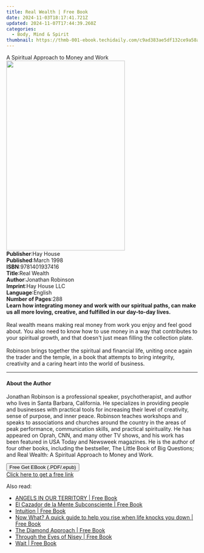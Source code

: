 ```yaml
---
title: Real Wealth | Free Book
date: 2024-11-03T18:17:41.721Z
updated: 2024-11-07T17:44:39.260Z
categories:
  - Body, Mind & Spirit
thumbnail: https://thmb-001-ebook.techidaily.com/c9ad383ae5df132ce9a58a6d7520e81418e9c8cf6b8ad1ef9413379bb1b70603.jpg
---
```

<main id="book-container">
  <div class="flex flex-col">
    <div class="book-brief flex-1 py-6 px-4 sm:p-6 md:py-10 md:px-8">
      <!-- brief-->
      <div class="book-brief-main">A Spiritual Approach to Money and Work</div>
    </div>
    <div
      class="book-meta-info flex-1 grid gap-4 col-start-1 col-end-3 row-start-1 sm:mb-6 sm:grid-cols-4 lg:gap-6 lg:col-start-2 lg:row-end-6 lg:row-span-6 lg:mb-0"
    >
      <div
        class="book-meta-info-left place-content-center mt-4 p-4 text-sm leading-6 col-start-2 col-span-2 dark:text-slate-400"
      >
        <img
          class="w-full h-500 object-cover rounded-lg sm:h-255 sm:col-span-2 lg:col-span-full"
          src="https://img-001-ebook.techidaily.com/09a242227943e50a74acd3ae4fb41e392190ef9033a34c9a07a26969be82658a.jpg"
          alt=""
          width="312"
          height="500"
        />
      </div>
      <div
        class="book-meta-info-right mt-2 col-start-1 row-start-2 col-span-3 self-center"
      >
        <!-- meta data  -->
        <div class="flex flex-col px-4 md:px-8">
          <div class="flex-1">
            <strong>Publisher</strong>:<span class="px-2">Hay House</span>
          </div>
          <div class="flex-1">
            <strong>Published</strong>:<span class="px-2">March 1998</span>
          </div>
          <div class="flex-1">
            <strong>ISBN</strong>:<span class="px-2">9781401937416</span>
          </div>
          <div class="flex-1">
            <strong>Title</strong>:<span class="px-2">Real Wealth</span>
          </div>
          <div class="flex-1">
            <strong>Author</strong>:<span class="px-2">Jonathan Robinson</span>
          </div>
          <div class="flex-1">
            <strong>Imprint</strong>:<span class="px-2">Hay House LLC</span>
          </div>
          <div class="flex-1">
            <strong>Language</strong>:<span class="px-2">English</span>
          </div>
          <div class="flex-1">
            <strong>Number of Pages</strong>:<span class="px-2">288</span>
          </div>
        </div>
      </div>
    </div>
    <div class="book-description flex-1 py-6 px-4 sm:p-6 md:py-10 md:px-8">
      <div class="book-description-main">
        <div accordion-content="" id="description">
          <b
            >Learn how integrating money and work with our spiritual paths, can
            make us all more loving, creative, and fulfilled in our day-to-day
            lives.</b
          ><br /><br />Real wealth means making real money from work you enjoy
          and feel good about. You also need to know how to use money in a way
          that contributes to your spiritual growth, and that doesn't just mean
          filling the collection plate. <br /><br />Robinson brings together the
          spiritual and financial life, uniting once again the trader and the
          temple, in a book that attempts to bring integrity, creativity and a
          caring heart into the world of business.
        </div>
      </div>
    </div>
    <div class="book-excerpts flex-1 py-6 px-4 sm:p-6 md:py-10 md:px-8">
      <!-- excerpts-->
      <div class="book-excerpts-main">
        <hr />
        <h4 class="placeholder placeholder-heading">
          <span>About the Author</span>
        </h4>
        <p>
          Jonathan Robinson is a professional speaker, psychotherapist, and
          author who lives in Santa Barbara, California. He specializes in
          providing people and businesses with practical tools for increasing
          their level of creativity, sense of purpose, and inner peace. Robinson
          teaches workshops and speaks to associations and churches around the
          country in the areas of peak performance, communication skills, and
          practical spirituality. He has appeared on Oprah, CNN, and many other
          TV shows, and his work has been featured in USA Today and Newsweek
          magazines. He is the author of four other books, including the
          bestseller, The Little Book of Big Questions; and Real Wealth: A
          Spiritual Approach to Money and Work.
        </p>
      </div>
    </div>
    <div
      class="book-about-author flex-1 py-6 px-4 sm:p-6 md:py-10 md:px-8"
    ></div>
    <div class="book-free-get flex-1 py-6 px-4 sm:p-6 md:py-10 md:px-8">
      <button
        id="btn-free-get"
        class="bg-blue-500 hover:bg-blue-700 text-white font-bold py-2 px-4 rounded"
      >
        Free Get EBook (.PDF/.epub)
      </button>
      <div id="countdown-display" class="px-2 text-lg mt-2"></div>
      <a
        id="free-link"
        class="hidden bg-blue-500 hover:bg-blue-700 text-white font-bold py-2 px-4 rounded"
        href="https://www.ebooks.com/en-us/book/96316943/real-wealth/jonathan-robinson/"
        target="_blank"
        >Click here to get a free link</a
      >
    </div>
    <script>
      let countdownTime = 0;
      let countdownInterval = null;
      document
        .getElementById('btn-free-get')
        .addEventListener('click', startCountdown);
      function startCountdown() {
        countdownTime = new Date().getTime() + 60000 * 3;
        countdownInterval = setInterval(updateCountdown, 1000);
        document.getElementById('btn-free-get').disabled = true;
        document
          .getElementById('btn-free-get')
          .classList.add('bg-gray-500', 'cursor-not-allowed');
      }
      function updateCountdown() {
        let currentTime = new Date().getTime();
        let timeLeft = countdownTime - currentTime;
        let secondsLeft = Math.floor(timeLeft / 1000);
        document.getElementById('countdown-display').innerHTML =
          `Remaining time: ${secondsLeft} seconds.`;
        if (secondsLeft <= 0) {
          clearInterval(countdownInterval);
          document.getElementById('btn-free-get').classList.add('hidden');
          document.getElementById('free-link').classList.remove('hidden');
          document.getElementById('countdown-display').innerHTML = '';
        }
      }
    </script>
  </div>
</main>

<ins class="adsbygoogle"
      style="display:block"
      data-ad-client="ca-pub-7571918770474297"
      data-ad-slot="8358498916"
      data-ad-format="auto"
      data-full-width-responsive="true"></ins>
    

<span class="atpl-alsoreadstyle">Also read:</span>
<div><ul>
<li><a href="https://novels-ebooks.techidaily.com/210168847-9781838219130-angels-in-our-territory/"><u>ANGELS IN OUR TERRITORY | Free Book</u></a></li>
<li><a href="https://novels-ebooks.techidaily.com/210170073-9781643346373-el-cazador-de-la-mente-subconsciente/"><u>El Cazador de la Mente Subconsciente | Free Book</u></a></li>
<li><a href="https://novels-ebooks.techidaily.com/210169351-9780744041149-intuition/"><u>Intuition | Free Book</u></a></li>
<li><a href="https://novels-ebooks.techidaily.com/210168351-9781735943114-now-what-a-quick-guide-to-help-you-rise-when-life-knocks-you-down/"><u>Now What? A quick guide to help you rise when life knocks you down | Free Book</u></a></li>
<li><a href="https://novels-ebooks.techidaily.com/210169466-9780834843370-the-diamond-approach/"><u>The Diamond Approach | Free Book</u></a></li>
<li><a href="https://novels-ebooks.techidaily.com/210168549-9781647018047-through-the-eyes-of-nisey/"><u>Through the Eyes of Nisey | Free Book</u></a></li>
<li><a href="https://novels-ebooks.techidaily.com/210169464-9780834843516-wait/"><u>Wait | Free Book</u></a></li>
</ul></div>

